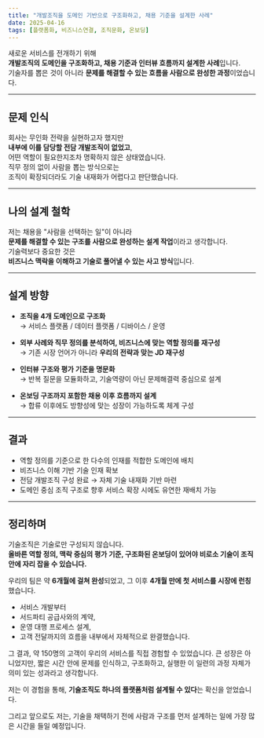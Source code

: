```yaml
---
title: "개발조직을 도메인 기반으로 구조화하고, 채용 기준을 설계한 사례"
date: 2025-04-16
tags: [플랫폼화, 비즈니스연결, 조직문화, 온보딩]
---
```


새로운 서비스를 전개하기 위해  
**개발조직의 도메인을 구조화하고, 채용 기준과 인터뷰 흐름까지 설계한 사례**입니다.  
기술자를 뽑은 것이 아니라 **문제를 해결할 수 있는 흐름을 사람으로 완성한 과정**이었습니다.

---

## 문제 인식

회사는 무인화 전략을 실현하고자 했지만  
**내부에 이를 담당할 전담 개발조직이 없었고**,  
어떤 역할이 필요한지조차 명확하지 않은 상태였습니다.  
직무 정의 없이 사람을 뽑는 방식으로는  
조직이 확장되더라도 기술 내재화가 어렵다고 판단했습니다.

---

## 나의 설계 철학

저는 채용을 "사람을 선택하는 일"이 아니라  
**문제를 해결할 수 있는 구조를 사람으로 완성하는 설계 작업**이라고 생각합니다.  
기술력보다 중요한 것은  
**비즈니스 맥락을 이해하고 기술로 풀어낼 수 있는 사고 방식**입니다.

---

## 설계 방향

- **조직을 4개 도메인으로 구조화**  
  → 서비스 플랫폼 / 데이터 플랫폼 / 디바이스 / 운영

- **외부 사례와 직무 정의를 분석하여, 비즈니스에 맞는 역할 정의를 재구성**  
  → 기존 시장 언어가 아니라 **우리의 전략과 맞는 JD 재구성**

- **인터뷰 구조와 평가 기준을 명문화**  
  → 반복 질문을 모듈화하고, 기술역량이 아닌 문제해결력 중심으로 설계

- **온보딩 구조까지 포함한 채용 이후 흐름까지 설계**  
  → 합류 이후에도 방향성에 맞는 성장이 가능하도록 체계 구성

---

## 결과

- 역할 정의를 기준으로 한 다수의 인재를 적합한 도메인에 배치
- 비즈니스 이해 기반 기술 인재 확보
- 전담 개발조직 구성 완료 → 자체 기술 내재화 기반 마련
- 도메인 중심 조직 구조로 향후 서비스 확장 시에도 유연한 재배치 가능

---

## 정리하며

기술조직은 기술로만 구성되지 않습니다.  
**올바른 역할 정의, 맥락 중심의 평가 기준, 구조화된 온보딩이 있어야 비로소 기술이 조직 안에 자리 잡을 수 있습니다.**

우리의 팀은 약 **6개월에 걸쳐 완성**되었고, 그 이후 **4개월 만에 첫 서비스를 시장에 런칭**했습니다.

- 서비스 개발부터
- 서드파티 공급사와의 계약,
- 운영 대행 프로세스 설계,
- 고객 전달까지의 흐름을 내부에서 자체적으로 완결했습니다.

그 결과, 약 150명의 고객이 우리의 서비스를 직접 경험할 수 있었습니다.
큰 성장은 아니었지만, 짧은 시간 안에 문제를 인식하고, 구조화하고, 실행한 이 일련의 과정 자체가 의미 있는 성과라고 생각합니다.

저는 이 경험을 통해, **기술조직도 하나의 플랫폼처럼 설계될 수 있다**는 확신을 얻었습니다.

그리고 앞으로도 저는, 기술을 채택하기 전에 사람과 구조를 먼저 설계하는 일에 가장 많은 시간을 들일 예정입니다.
